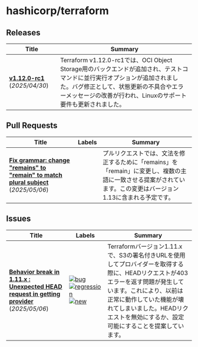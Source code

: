 # hashicorp/terraform

## Releases

| Title | Summary |
| --- | --- |
| **[v1.12.0-rc1](https://github.com/hashicorp/terraform/releases/tag/v1.12.0-rc1)** (_2025/04/30_) | Terraform v1.12.0-rc1では、OCI Object Storage用のバックエンドが追加され、テストコマンドに並行実行オプションが追加されました。バグ修正として、状態更新の不具合やエラーメッセージの改善が行われ、Linuxのサポート要件も更新されました。 |

## Pull Requests

| Title | Labels | Summary |
| --- | --- | --- |
| **[Fix grammar: change "remains" to "remain" to match plural subject](https://github.com/hashicorp/terraform/pull/36988)** (_2025/05/06_) |  | プルリクエストでは、文法を修正するために「remains」を「remain」に変更し、複数の主語に一致させる提案がされています。この変更はバージョン1.13に含まれる予定です。 |

## Issues

| Title | Labels | Summary |
| --- | --- | --- |
| **[Behavior break in 1.11.x : Unexpected HEAD request in getting provider](https://github.com/hashicorp/terraform/issues/36987)** (_2025/05/06_) | [![bug](https://img.shields.io/badge/-bug-f7c6c7)](https://github.com/hashicorp/terraform/labels/bug) [![regression](https://img.shields.io/badge/-regression-e11d21)](https://github.com/hashicorp/terraform/labels/regression) [![new](https://img.shields.io/badge/-new-c2e0c6)](https://github.com/hashicorp/terraform/labels/new) | Terraformバージョン1.11.xで、S3の署名付きURLを使用してプロバイダーを取得する際に、HEADリクエストが403エラーを返す問題が発生しています。これにより、以前は正常に動作していた機能が壊れてしまいました。HEADリクエストを無効にするか、設定可能にすることを提案しています。 |

